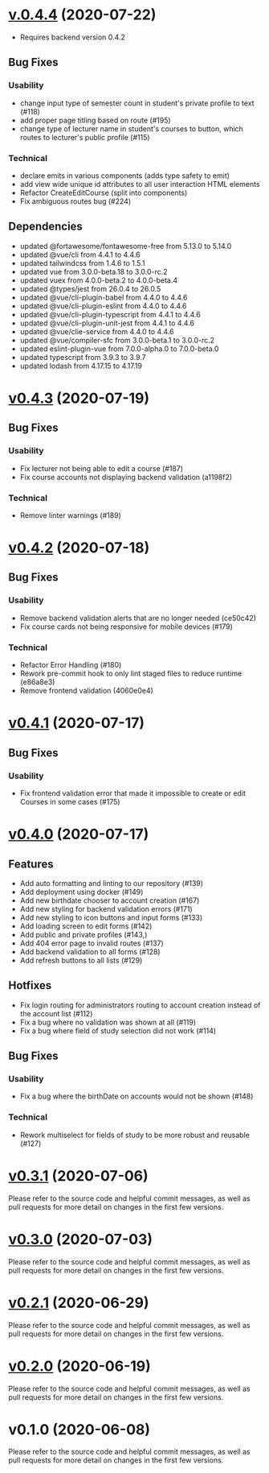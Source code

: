 # [v.0.4.4](https://github.com/upb-uc4/ui-web/compare/v0.4.3...v0.4.4) (2020-07-22)

- Requires backend version 0.4.2

## Bug Fixes

### Usability
- change input type of semester count in student's private profile to text (#118)
- add proper page titling based on route (#195)
- change type of lecturer name in student's courses to button, which routes to lecturer's public profile (#115)

### Technical
- declare emits in various components (adds type safety to emit)
- add view wide unique id attributes to all user interaction HTML elements
- Refactor CreateEditCourse (split into components) 
- Fix ambiguous routes bug (#224)

## Dependencies
- updated @fortawesome/fontawesome-free from 5.13.0 to 5.14.0
- updated @vue/cli from 4.4.1 to 4.4.6
- updated tailwindcss from 1.4.6 to 1.5.1
- updated vue from 3.0.0-beta.18 to 3.0.0-rc.2
- updated vuex from 4.0.0-beta.2 to 4.0.0-beta.4
- updated @types/jest from 26.0.4 to 26.0.5
- updated @vue/cli-plugin-babel from 4.4.0 to 4.4.6
- updated @vue/cli-plugin-eslint from 4.4.0 to 4.4.6
- updated @vue/cli-plugin-typescript from 4.4.1 to 4.4.6
- updated @vue/cli-plugin-unit-jest from 4.4.1 to 4.4.6
- updated @vue/clie-service from 4.4.0 to 4.4.6
- updated @vue/compiler-sfc from 3.0.0-beta.1 to 3.0.0-rc.2
- updated eslint-plugin-vue from 7.0.0-alpha.0 to 7.0.0-beta.0
- updated typescript from 3.9.3 to 3.9.7
- updated lodash from 4.17.15 to 4.17.19

# [v0.4.3](https://github.com/upb-uc4/ui-web/compare/v0.4.2...v0.4.3) (2020-07-19)

## Bug Fixes

### Usability
- Fix lecturer not being able to edit a course (#187)
- Fix course accounts not displaying backend validation (a1198f2)
  
### Technical
- Remove linter warnings (#189)

# [v0.4.2](https://github.com/upb-uc4/ui-web/compare/v0.4.1...v0.4.2) (2020-07-18)
## Bug Fixes
### Usability
- Remove backend validation alerts that are no longer needed (ce50c42)
- Fix course cards not being responsive for mobile devices (#179)

### Technical
- Refactor Error Handling (#180)
- Rework pre-commit hook to only lint staged files to reduce runtime (e86a8e3)
- Remove frontend validation (4060e0e4)

# [v0.4.1](https://github.com/upb-uc4/ui-web/compare/v0.4.0...v0.4.1) (2020-07-17)
## Bug Fixes
### Usability
- Fix frontend validation error that made it impossible to create or edit Courses in some cases (#175)
  
# [v0.4.0](https://github.com/upb-uc4/ui-web/compare/v0.3.0...v0.4.0) (2020-07-17)
## Features
- Add auto formatting and linting to our repository (#139)
- Add deployment using docker (#149)
- Add new birthdate chooser to account creation (#167)
- Add new styling for backend validation errors (#171)
- Add new styling to icon buttons and input forms (#133)
- Add loading screen to edit forms (#142)
- Add public and private profiles (#143,)
- Add 404 error page to invalid routes (#137)
- Add backend validation to all forms (#128)
- Add refresh buttons to all lists (#129)
## Hotfixes
- Fix login routing for administrators routing to account creation instead of the account list (#112)
- Fix a bug where no validation was shown at all (#119)
- Fix a bug where field of study selection did not work (#114)
## Bug Fixes
### Usability
- Fix a bug where the birthDate on accounts would not be shown (#148)
### Technical
- Rework multiselect for fields of study to be more robust and reusable (#127)


# [v0.3.1](https://github.com/upb-uc4/ui-web/compare/v0.3.0...v0.3.1) (2020-07-06)
Please refer to the source code and helpful commit messages, as well as pull requests for more detail on changes in the first few versions.

# [v0.3.0](https://github.com/upb-uc4/ui-web/compare/v0.2.1...v0.3.0) (2020-07-03)
Please refer to the source code and helpful commit messages, as well as pull requests for more detail on changes in the first few versions.

# [v0.2.1](https://github.com/upb-uc4/ui-web/compare/0.2.0...v0.2.1) (2020-06-29)
Please refer to the source code and helpful commit messages, as well as pull requests for more detail on changes in the first few versions.

# [v0.2.0](https://github.com/upb-uc4/ui-web/compare/0.1.0...v0.2.0) (2020-06-19)
Please refer to the source code and helpful commit messages, as well as pull requests for more detail on changes in the first few versions.

# v0.1.0 (2020-06-08)
Please refer to the source code and helpful commit messages, as well as pull requests for more detail on changes in the first few versions.